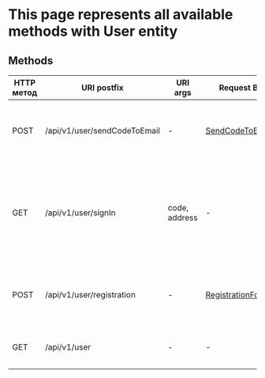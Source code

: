 # This page represents all available methods with User entity

## Methods

| HTTP метод | URI postfix                  | URI args      | Request Body                                                                             | Request Header | Response Body                                                                                      | Description                                                                                        |
|------------|------------------------------|---------------|------------------------------------------------------------------------------------------|----------------|----------------------------------------------------------------------------------------------------|----------------------------------------------------------------------------------------------------|
| POST       | /api/v1/user/sendCodeToEmail | -             | [SendCodeToEmailDto](../../../shared-domain/docs/model/dto/user/SendCodeToEmailDto.md)   | -              | [SendCodeToEmailResultDto](../../../shared-domain/docs/model/dto/user/SendCodeToEmailResultDto.md) | That method send a 'code' to the passed email box.                                                 |
| GET        | /api/v1/user/signIn          | code, address | -                                                                                        | -              | [JwtTokenDto](../../../shared-domain/docs/model/dto/user/JwtTokenDto.md)                           | code - Integer, address - String; That method help to get JWT token by passing code from email box |
| POST       | /api/v1/user/registration    | -             | [RegistrationFormDto](../../../shared-domain/docs/model/dto/user/RegistrationFormDto.md) | Authentication | [UserPrivateProfileDto](../../../shared-domain/docs/model/dto/user/UserPrivateProfileDto.md)       | That method allow to finalize user registration                                                    |
| GET        | /api/v1/user                 | -             | -                                                                                        | Authentication | [UserPrivateProfileDto](../../../shared-domain/docs/model/dto/user/UserPrivateProfileDto.md)       | Get all private information about user                                                             |

